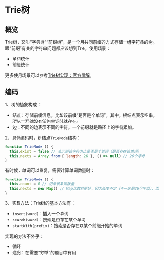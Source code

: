 # Trie树

## 概览

Trie树，又叫“字典树”“前缀树”，是一个用共同前缀的方式存储一组字符串的树。跟“前缀”有关的字符串问题都应该想到Trie。使用场景：

- 单词统计
- 前缀统计

更多使用场景可以参考[Trie树实现：官方题解](https://leetcode-cn.com/problems/implement-trie-prefix-tree/solution/shi-xian-trie-qian-zhui-shu-by-leetcode/)。

## 编码

1、树的抽象构成：

- 结点：存储前缀信息，比如该前缀“是否是个单词”。其中，根结点表示空串，所以一开始没有任何单词时就存在。
- 边：不同的边表示不同的字符。一个前缀就是路径上的字符累加。

2、具体编码时，树结点`TrieNode`结构：

```js
function TrieNode () {
  this.exist = false // 表示到该字符为止是否是个单词（是否存在该单词）
  this.nexts = Array.from({ length: 26 }, () => null) // 26个字母
}
```

有时候，单词可以重复，需要计算单词数量时：

```js
function TrieNode () {
  this.count = 0 // 记录该单词数量
  this.nexts = new Map() // Map比数组更好，因为长度不定（不一定是26个字母），而且一开始占的空间更小
}
```

3、实现方法：Trie树的基本方法有：

- `insert(word)`：插入一个单词
- `search(word)`：搜索是否存在某个单词
- `startWith(prefix)`：搜索是否存在以某个前缀开始的单词

实现的方法不外乎：

- 循环
- 递归：在需要“穷举“的题目中有用
